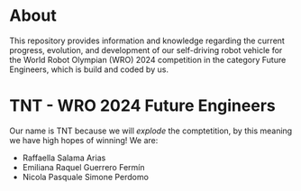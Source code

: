 # About

This repository provides information and knowledge regarding the current progress, evolution, and development of our self-driving robot vehicle for the World Robot Olympian (WRO) 2024 competition in the category Future Engineers, which is build and coded by us.

# TNT - WRO 2024 Future Engineers

Our name is TNT because we will _explode_ the comptetition, by this meaning we have high hopes of winning! We are:

- Raffaella Salama Arias
- Emiliana Raquel Guerrero Fermín
- Nicola Pasquale Simone Perdomo






